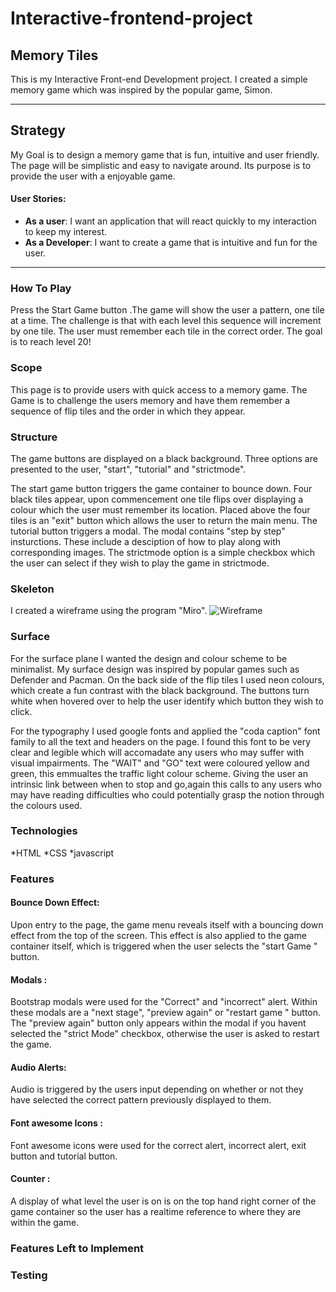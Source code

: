 # Interactive-frontend-project
 ## Memory Tiles
 
 This is my Interactive Front-end Development project. I created a simple memory game which was inspired by the popular game, Simon. 
 
 ---
 
 
## Strategy 

My Goal is to design a memory game that is fun, intuitive and user friendly. The page will be simplistic and easy to navigate around. 
Its purpose is to provide the user with a enjoyable game. 

#### User Stories: 
* **As a user**: I want an application that will react quickly to my interaction to keep my interest. 
* **As a Developer**: I want to create a game that is intuitive and fun for the user. 

---

### How To Play
Press the Start Game button .The game will show the user a pattern, one tile at a time. The challenge is that with each level this sequence will increment by one tile. The user must remember each tile in the correct order. The goal is to reach level 20!

### Scope 
This page is to provide users with quick access to a memory game. The Game is to challenge the users memory and have them remember a sequence of flip tiles and the order in which they appear. 

### Structure
The game buttons are displayed on a black background. Three options are presented to the user, "start", "tutorial" and "strictmode". 

The start game button triggers the game container to bounce down. Four black tiles appear, upon commencement one tile flips over displaying a colour which the user must remember its location. Placed above the four tiles is an "exit" button which allows the user to return the main menu. 
The tutorial button triggers a modal. The modal contains "step by step" insturctions. These include a desciption of how to play along with corresponding images. 
The strictmode option is a simple checkbox which the user can select if they wish to play the game in strictmode. 

### Skeleton
I created a wireframe using the program "Miro". 
![Wireframe]()


### Surface
For the surface plane I wanted the design and colour scheme to be minimalist. My surface design was inspired by popular games such as Defender and Pacman. On the back side of the flip tiles I used neon colours, which create a fun contrast with the black background. The buttons turn white when hovered over to help the user identify which button they wish to click. 

For the typography I used google fonts and applied  the "coda caption" font family to all the text and headers on the page. I found this font  to be very clear and legible which will accomadate any users who may suffer with visual impairments. 
The "WAIT" and "GO" text were coloured yellow and green, this emmualtes the traffic light colour scheme. Giving the user an intrinsic link between when to stop and go,again this calls to any users who may have reading difficulties who could potentially grasp the notion through the colours used. 

### Technologies
*HTML
*CSS
*javascript

### Features 

#### Bounce Down Effect:
Upon entry to the page, the game menu reveals itself with a bouncing down effect from the top of the screen. 
This effect is also applied to the game container itself, which is triggered when the user selects the "start Game " button. 

#### Modals :
Bootstrap modals were used for the "Correct" and "incorrect" alert. Within these modals are a "next stage", "preview again" or "restart game " button. The "preview again" button only appears within the modal if you havent selected the "strict Mode" checkbox, otherwise the user is asked to restart the game. 

#### Audio Alerts:
Audio is triggered by the users input depending on whether or not they have selected the correct pattern previously displayed to them. 

#### Font awesome Icons :
Font awesome icons were used for the correct alert, incorrect alert, exit button and tutorial button. 

#### Counter :
A display of what level the user is on is on the top hand right corner of the game container so the user has a realtime reference to where they are within the game. 

### Features Left to Implement


### Testing



